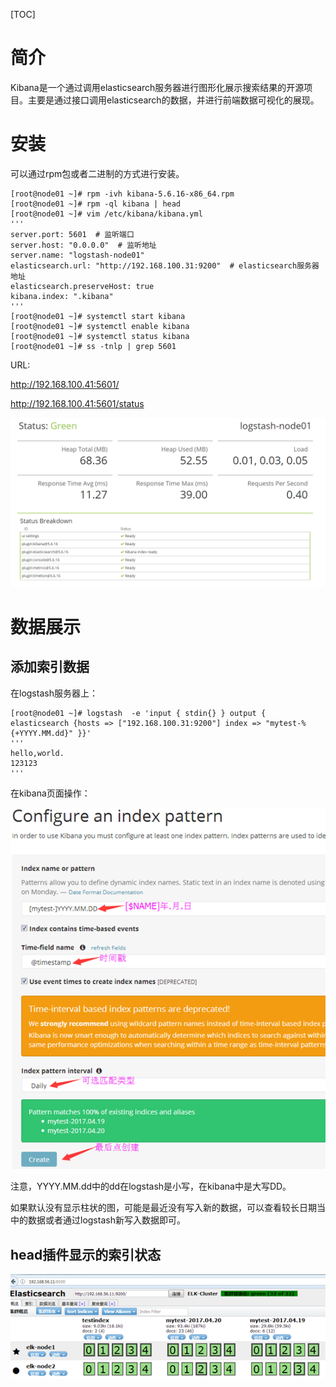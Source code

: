 [TOC]

# 简介

Kibana是一个通过调用elasticsearch服务器进行图形化展示搜索结果的开源项目。主要是通过接口调用elasticsearch的数据，并进行前端数据可视化的展现。

# 安装

可以通过rpm包或者二进制的方式进行安装。

```shell
[root@node01 ~]# rpm -ivh kibana-5.6.16-x86_64.rpm
[root@node01 ~]# rpm -ql kibana | head
[root@node01 ~]# vim /etc/kibana/kibana.yml
'''
server.port: 5601  # 监听端口
server.host: "0.0.0.0"  # 监听地址
server.name: "logstash-node01"
elasticsearch.url: "http://192.168.100.31:9200"  # elasticsearch服务器地址
elasticsearch.preserveHost: true
kibana.index: ".kibana"
'''
[root@node01 ~]# systemctl start kibana
[root@node01 ~]# systemctl enable kibana
[root@node01 ~]# systemctl status kibana
[root@node01 ~]# ss -tnlp | grep 5601
```

URL:

http://192.168.100.41:5601/

http://192.168.100.41:5601/status

![image-20200419212147610](Kibana.assets/image-20200419212147610.png)



# 数据展示

## 添加索引数据

在logstash服务器上：

```shell
[root@node01 ~]# logstash  -e 'input { stdin{} } output { elasticsearch {hosts => ["192.168.100.31:9200"] index => "mytest-%{+YYYY.MM.dd}" }}'
'''
hello,world.
123123
'''
```

在kibana页面操作：



![image-20200418111027970](Kibana.assets/image-20200418111027970.png)

注意，YYYY.MM.dd中的dd在logstash是小写，在kibana中是大写DD。

如果默认没有显示柱状的图，可能是最近没有写入新的数据，可以查看较长日期当中的数据或者通过logstash新写入数据即可。

## head插件显示的索引状态

![image-20200418111225101](Kibana.assets/image-20200418111225101.png)